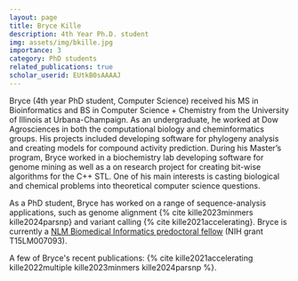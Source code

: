 ```yaml
---
layout: page
title: Bryce Kille
description: 4th Year Ph.D. student
img: assets/img/bkille.jpg
importance: 3
category: PhD students
related_publications: true
scholar_userid: EUtkB0sAAAAJ
---
```


Bryce (4th year PhD student, Computer Science) received his MS in Bioinformatics and BS in 
Computer Science + Chemistry from the University of Illinois at Urbana-Champaign. As an 
undergraduate, he worked at Dow Agrosciences in both the computational biology and cheminformatics 
groups. His projects included developing software for phylogeny analysis and creating models for 
compound activity prediction. During his Master’s program, Bryce worked in a biochemistry lab 
developing software for genome mining as well as a on research project for creating bit-wise 
algorithms for the C++ STL. One of his main interests is casting biological and chemical problems 
into theoretical computer science questions. 

As a PhD student, Bryce has worked on a range of sequence-analysis applications, such as 
genome alignment {% cite kille2023minmers kille2024parsnp} and variant calling 
{% cite kille2021accelerating}. 
Bryce is currently a [NLM Biomedical Informatics predoctoral fellow](https://www.gulfcoastconsortia.org/home/training/bmi-nlm/) 
(NIH grant T15LM007093).

A few of Bryce's recent publications: {% cite kille2021accelerating kille2022multiple kille2023minmers kille2024parsnp %}.
